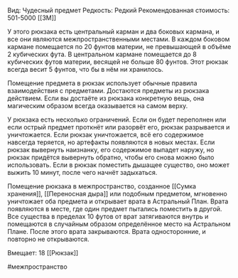 Вид: Чудесный предмет
Редкость: Редкий
Рекомендованная стоимость: 501-5000 [[ЗМ]]

У этого рюкзака есть центральный карман и два боковых кармана, и все они являются межпространственными местами. В каждом боковом кармане помещается по 20 фунтов материи, не превышающей в объёме 2 кубических фута. В центральном кармане помещается до 8 кубических футов материи, весящей не больше 80 фунтов. Этот рюкзак всегда весит 5 фунтов, что бы в нём ни хранилось.
 
Помещение предмета в рюкзак использует обычные правила взаимодействия с предметами. Достаются предметы из рюкзака действием. Если вы достаёте из рюкзака конкретную вещь, она магическим образом всегда оказывается на самом верху.

У рюкзака есть несколько ограничений. Если он будет переполнен или если острый предмет проткнёт или разорвёт его, рюкзак разрывается и уничтожается. Если рюкзак уничтожается, всё его содержимое навсегда теряется, но артефакты появляются в новых местах. Если рюкзак вывернуть наизнанку, его содержимое выпадет наружу, но рюкзак придётся вывернуть обратно, чтобы его снова можно было использовать. Если в рюкзак поместить дышащее существо, оно может выжить 10 минут, после чего начнёт задыхаться.

Помещение рюкзака в межпространство, созданное [[Сумка хранения]], [[Переносная дыра]] или подобным предметом, мгновенно уничтожает оба предмета и открывает врата в Астральный План. Врата появляются в месте, где один предмет пытались поместить в другой. Все существа в пределах 10 футов от врат затягиваются внутрь и помещаются в случайным образом определённое место на Астральном Плане. После этого врата закрываются. Врата односторонние, и повторно не открываются.

Вмещает: 18 [[Рюкзак]]

#межпространство 